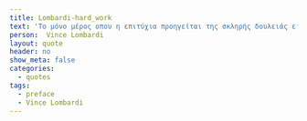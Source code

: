 ```yaml
---
title: Lombardi-hard_work
text: 'Το μόνο μέρος οπου η επιτύχια προηγείται της σκληρής δουλειάς ειναι το λεξικό.'
person:  Vince Lombardi 
layout: quote
header: no
show_meta: false
categories:
  - quotes
tags:
  - preface
  - Vince Lombardi
---
```

